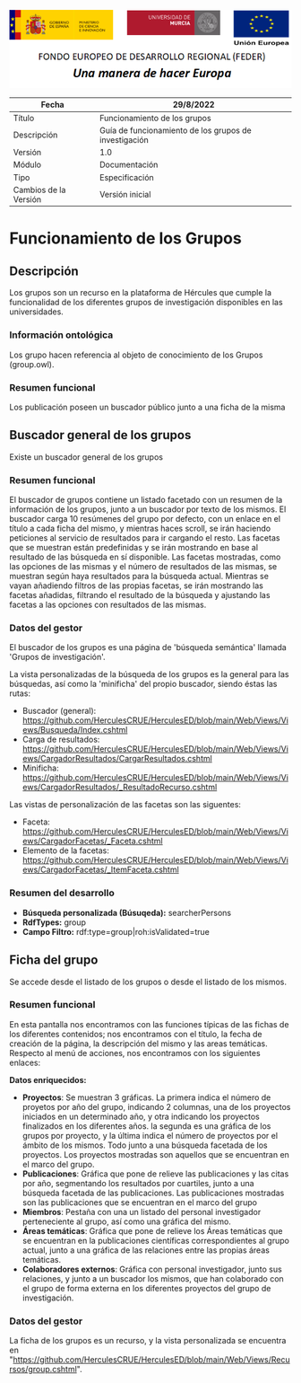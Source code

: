 ![](./media/CabeceraDocumentosMD.png)

| Fecha         | 29/8/2022                                                   |
| ------------- | ------------------------------------------------------------ |
|Título|Funcionamiento de los grupos|
|Descripción|Guía de funcionamiento de los grupos de investigación|
|Versión|1.0|
|Módulo|Documentación|
|Tipo|Especificación|
|Cambios de la Versión|Versión inicial|

# Funcionamiento de los Grupos

## Descripción
Los grupos son un recurso en la plataforma de Hércules que cumple la funcionalidad de los diferentes grupos de investigación disponibles en las universidades. 

### Información ontológica
Los grupo hacen referencia al objeto de conocimiento de los Grupos (group.owl).

### Resumen funcional
Los publicación poseen un buscador público junto a una ficha de la misma


## Buscador general de los grupos
Existe un buscador general de los grupos

### Resumen funcional
El buscador de grupos contiene un listado facetado con un resumen de la información de los grupos, junto a un buscador por texto de los mismos. El buscador carga 10 resúmenes del grupo por defecto, con un enlace en el título a cada ficha del mismo, y mientras haces scroll, se irán haciendo peticiones al servicio de resultados para ir cargando el resto. 
Las facetas que se muestran están predefinidas y se irán mostrando en base al resultado de las búsqueda en sí disponible. Las facetas mostradas, como las opciones de las mismas y el número de resultados de las mismas, se muestran según haya resultados para la búsqueda actual.
Mientras se vayan añadiendo filtros de las propias facetas, se irán mostrando las facetas añadidas, filtrando el resultado de la búsqueda y ajustando las facetas a las opciones con resultados de las mismas.

### Datos del gestor
El buscador de los grupos es una página de 'búsqueda semántica' llamada 'Grupos de investigación'.

La vista personalizadas de la búsqueda de los grupos es la general para las búsquedas, así como la 'minificha' del propio buscador, siendo éstas las rutas:
- Buscador (general): https://github.com/HerculesCRUE/HerculesED/blob/main/Web/Views/Views/Busqueda/Index.cshtml
- Carga de resultados: https://github.com/HerculesCRUE/HerculesED/blob/main/Web/Views/Views/CargadorResultados/CargarResultados.cshtml
- Minificha: https://github.com/HerculesCRUE/HerculesED/blob/main/Web/Views/Views/CargadorResultados/_ResultadoRecurso.cshtml

Las vistas de personalización de las facetas son las siguentes:
- Faceta: https://github.com/HerculesCRUE/HerculesED/blob/main/Web/Views/Views/CargadorFacetas/_Faceta.cshtml
- Elemento de la facetas: https://github.com/HerculesCRUE/HerculesED/blob/main/Web/Views/Views/CargadorFacetas/_ItemFaceta.cshtml


### Resumen del desarrollo

- **Búsqueda personalizada (Búsuqeda):** searcherPersons
- **RdfTypes:** group
- **Campo Filtro:** rdf:type=group|roh:isValidated=true



## Ficha del grupo
Se accede desde el listado de los grupos o desde el listado de los mismos.
### Resumen funcional
En esta pantalla nos encontramos con las funciones típicas de las fichas de los diferentes contenidos; nos encontramos con el título, la fecha de creación de la página, la descripción del mismo y las areas temáticas.
Respecto al menú de acciones, nos encontramos con los siguientes enlaces:


**Datos enriquecidos:**
- **Proyectos**: Se muestran 3 gráficas. La primera indica el número de proyetos por año del grupo, indicando 2 columnas, una de los proyectos iniciados en un determinado año, y otra indicando los proyectos finalizados en los diferentes años. la segunda es una gráfica de los grupos por proyecto, y la última indica el número de proyectos por el ámbito de los mismos. Todo junto a una búsqueda facetada de los proyectos. Los proyectos mostradas son aquellos que se encuentran en el marco del grupo.
- **Publicaciones**: Gráfica que pone de relieve las publicaciones y las citas por año, segmentando los resultados por cuartiles, junto a una búsqueda facetada de las publicaciones. Las publicaciones mostradas son las publicaciones que se encuentran en el marco del grupo
- **Miembros**: Pestaña con una un listado del personal investigador perteneciente al grupo, así como una gráfica del mismo.
- **Áreas temáticas**: Gráfica que pone de relieve los Áreas temáticas que se encuentran en la publicaciones científicas correspondientes al grupo actual, junto a una gráfica de las relaciones entre las propias áreas temáticas.
- **Colaboradores externos**: Gráfica con personal investigador, junto sus relaciones, y junto a un buscador los mismos, que han colaborado con el grupo de forma externa en los diferentes proyectos del grupo de investigación.
 

### Datos del gestor
La ficha de los grupos es un recurso, y la vista personalizada se encuentra en "https://github.com/HerculesCRUE/HerculesED/blob/main/Web/Views/Recursos/group.cshtml".
